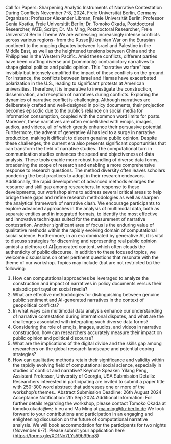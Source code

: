 Call for Papers: Sharpening Analytic Instruments of Narrative Contestation During
Conflicts
November 7-8, 2024, Freie Universität Berlin, Germany
Organizers: Professor Alexander Libman, Freie Universität Berlin; Professor Genia Kostka, Freie
Universität Berlin; Dr. Tomoko Okada, Postdoctoral Researcher, WZB, Script; Dr. Ma Ming,
Postdoctoral Researcher, Freie Universität Berlin
Theme
We are witnessing increasingly intense conflicts across various regions- from the Russo￾Ukrainian War on the Eurasian continent to the ongoing disputes between Israel and Palestine in
the Middle East, as well as the heightened tensions between China and the Philippines in the
Western Pacific. Amid these conflicts, different parties have been crafting diverse and
(commonly) contradictory narratives to shape global politics and public opinion. This “narrative
warfare” has invisibly but intensely amplified the impact of these conflicts on the ground. For
instance, the conflicts between Israel and Hamas have exacerbated polarization in the U.S.,
leading to significant protests at American universities. Therefore, it is imperative to investigate
the construction, dissemination, and reception of narratives during conflicts.
Exploring the dynamics of narrative conflict is challenging. Although narratives are deliberately
crafted and well-designed in policy documents, their projection becomes episodic due to the
public’s reliance on social media for information consumption, coupled with the common word
limits for posts. Moreover, these narratives are often embellished with emojis, images, audios,
and videos, all of which greatly enhance their persuasive potential. Furthermore, the advent of
generative AI has led to a surge in narrative production, making it difficult to discern genuine
public opinion.
Despite these challenges, the current era also presents significant opportunities that can
transform the field of narrative studies. The computational turn in communication studies
enhances the speed and objectiveness of data analysis. These tools enable more robust handling
of diverse data forms, broadening the scope of research and enabling a more comprehensive
response to research questions. The method diversity often leaves scholars pondering the best
practices to adopt in their research endeavors. Additionally, the rapid development of advanced
methods enlarges the resource and skill gap among researchers. In response to these
developments, our workshop aims to address several critical areas to help bridge these gaps and
refine research methodologies as well as sharpen the analytical framework of narrative clash.
We encourage participants to explore advanced approaches in the analysis of multimodal data,
both as separate entities and in integrated formats, to identify the most effective and innovative
techniques suited for the measurement of narrative contestation. Another significant area of
focus is the enduring value of qualitative methods within the rapidly evolving domain of
computational social science. Furthermore, in an era dominated by generative AI, it is vital to
discuss strategies for discerning and representing real public opinion amidst a plethora of AIgenerated content, which often clouds the authenticity of public discourse. In addition to these
focused topics, we welcome discussions on other pertinent questions that resonate with the theme
of our workshop.
Topics may include (but are not restricted to) the following:
1. How can computational approaches be leveraged to analyze the construction and impact
of narratives in policy documents versus their episodic portrayal on social media?
2. What are effective methodologies for distinguishing between genuine public sentiment
and AI-generated narratives in the context of geopolitical conflicts?
3. In what ways can multimodal data analysis enhance our understanding of narrative
contestation during international disputes, and what are the challenges associated with
integrating such diverse data forms?
4. Considering the role of emojis, images, audios, and videos in narrative construction, how
can researchers accurately measure their impact on public opinion and political discourse?
5. What are the implications of the digital divide and the skills gap among researchers on
the global research landscape and potential coping strategies?
6. How can qualitative methods retain their significance and validity within the rapidly
evolving field of computational social science, especially in studies of conflict and
narrative?
Keynote Speaker:
Yilang Peng, Assistant Professor, University of Georgia, USA
Submission Details:
Researchers interested in participating are invited to submit a paper title with 250-300 word
abstract that addresses one or more of the workshop’s themes..
Abstract Submission Deadline: 26th August 2024
Acceptance Notification: 2th Sep 2024
Additional Information:
For further details regarding the workshop, please contact Tomoko Okada at tomoko.okada@wz
b.eu and Ma Ming at ma.ming@fu-berlin.de
We look forward to your contributions and participation in an engaging and enlightening
discussion on the future of computational narrative analysis. We will book accommodation for
the participants for two nights (November 6-7).
Please submit your application here (https://forms.gle/XD1No7LYs59b99nq8)
